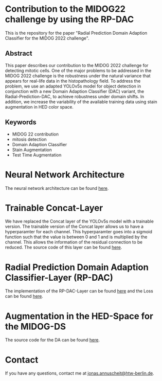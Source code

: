 # Contribution to the MIDOG22 challenge by using the RP-DAC
This is the repository for the paper "Radial Prediction Domain Adaption Classifier for the MIDOG 2022 challenge".

## Abstract
This paper describes our contribution to the MIDOG 2022 challenge for detecting mitotic cells. One of the major problems to be addressed in the MIDOG 2022 challenge is the robustness under the natural variance that appears for real-life data in the histopathology field.  To address the problem, we use an adapted YOLOv5s model for object detection in conjunction with a new Domain Adaption Classifier (DAC) variant, the Radial-Prediction-DAC, to achieve robustness under domain shifts. In addition, we increase the variability of the available training data using stain augmentation in HED color space.

## Keywords
- MIDOG 22 contribution
- mitosis detection
- Domain Adaption Classifier
- Stain Augmentation
- Test Time Augmentation


# Neural Network Architecture
The neural network architecture can be found [here](https://github.com/JonasAnnuscheit/RPDAC_FOR_MIDOG22/blob/main/Original_Source/models/MYyolov5s0.1concatT.yaml).

# Trainable Concat-Layer
We have replaced the Concat layer of the YOLOv5s model with a trainable version. The trainable version of the Concat layer allows us to have a hyperparamter for each channel. This hyperparamter goes into a sigmoid function such that the value is between 0 and 1 and is multiplied by the channel. This allows the information of the residual connection to be reduced. The source code of this layer can be found [here](https://github.com/JonasAnnuscheit/RPDAC_FOR_MIDOG22/blob/main/Original_Source/models/common.py#L430-L444).

# Radial Prediction Domain Adaption Classifier-Layer (RP-DAC)
The implementation of the RP-DAC-Layer can be found [here](https://github.com/JonasAnnuscheit/RPDAC_FOR_MIDOG22/blob/main/Original_Source/models/common.py#L42-L79) and the Loss can be found [here](https://github.com/JonasAnnuscheit/RPDAC_FOR_MIDOG22/blob/main/Original_Source/utils/loss.py#L13-L44).


# Augmentation in the HED-Space for the MIDOG-DS
The source code for the DA can be found [here](https://github.com/JonasAnnuscheit/RPDAC_FOR_MIDOG22/blob/main/Original_Source/utils/augmentations.py#L57-L95).

# Contact
If you have any questions, contact me at jonas.annuscheit@htw-berlin.de.
